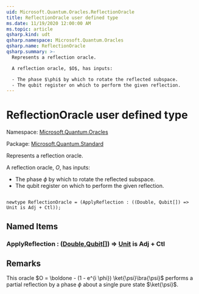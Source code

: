 ```yaml
---
uid: Microsoft.Quantum.Oracles.ReflectionOracle
title: ReflectionOracle user defined type
ms.date: 11/19/2020 12:00:00 AM
ms.topic: article
qsharp.kind: udt
qsharp.namespace: Microsoft.Quantum.Oracles
qsharp.name: ReflectionOracle
qsharp.summary: >-
  Represents a reflection oracle.

  A reflection oracle, $O$, has inputs:

  - The phase $\phi$ by which to rotate the reflected subspace.
  - The qubit register on which to perform the given reflection.
---
```


# ReflectionOracle user defined type

Namespace: [Microsoft.Quantum.Oracles](xref:Microsoft.Quantum.Oracles)

Package: [Microsoft.Quantum.Standard](https://nuget.org/packages/Microsoft.Quantum.Standard)


Represents a reflection oracle.A reflection oracle, $O$, has inputs:- The phase $\phi$ by which to rotate the reflected subspace.- The qubit register on which to perform the given reflection.

```qsharp

newtype ReflectionOracle = (ApplyReflection : ((Double, Qubit[]) => Unit is Adj + Ctl));
```



## Named Items

### ApplyReflection : ([Double](xref:microsoft.quantum.lang-ref.double),[Qubit](xref:microsoft.quantum.lang-ref.qubit)[]) => [Unit](xref:microsoft.quantum.lang-ref.unit)  is Adj + Ctl



## Remarks

This oracle $O = \boldone - (1 - e^{i \phi}) \ket{\psi}\bra{\psi}$performs a partial reflection by a phase $\phi$ about a single pure state$\ket{\psi}$.
